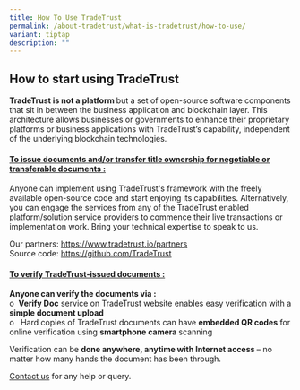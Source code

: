 ```yaml
---
title: How To Use TradeTrust
permalink: /about-tradetrust/what-is-tradetrust/how-to-use/
variant: tiptap
description: ""
---
```

<h2>How to start using TradeTrust</h2><p></p><p><strong>TradeTrust is not a platform </strong>but a set of open-source software components that sit in between the business application and blockchain layer. This architecture allows businesses or governments to enhance their proprietary platforms or business applications with TradeTrust’s capability, independent of the underlying blockchain technologies.</p><p></p><h4><u>To issue documents and/or transfer title ownership for negotiable or transferable documents :</u></h4><p>Anyone can implement using TradeTrust's framework with the freely available open-source code and start enjoying its capabilities. Alternatively, you can engage the services from any of the TradeTrust enabled platform/solution service providers to commence their live transactions or implementation work. Bring your technical expertise to speak to us.</p><p>Our partners: <a href="https://www.tradetrust.io/partners" rel="noopener noreferrer nofollow" target="_blank">https://www.tradetrust.io/partners</a><br>Source code: <a href="https://github.com/TradeTrust" rel="noopener noreferrer nofollow" target="_blank">https://github.com/TradeTrust</a></p><p></p><p></p><h4><u>To verify TradeTrust-issued documents :</u></h4><p><strong>Anyone can verify the documents via :</strong><br>o&nbsp;&nbsp;<strong>Verify Doc</strong> service on TradeTrust website enables easy verification with a <strong>simple document upload</strong><br>o&nbsp;&nbsp; Hard copies of TradeTrust documents can have <strong>embedded QR codes</strong> for online verification using <strong>smartphone camera </strong>scanning</p><p>Verification can be <strong>done anywhere, anytime with Internet access </strong>– no matter how many hands the document has been through.</p><p></p><p><a href="https://form.gov.sg/635f32c5001b2d0011fff09b" rel="noopener noreferrer nofollow" target="_blank">Contact us</a> for any help or query.</p>